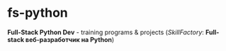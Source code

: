 # fs-python
**Full-Stack Python Dev** - training programs &amp; projects 
(*SkillFactory*: **Full-stack веб-разработчик на Python**)
